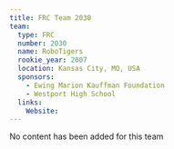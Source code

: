 ```yaml
---
title: FRC Team 2030
team:
  type: FRC
  number: 2030
  name: RoboTigers
  rookie_year: 2007
  location: Kansas City, MO, USA
  sponsors:
    - Ewing Marion Kauffman Foundation
    - Westport High School
  links:
    Website: 
---
```

No content has been added for this team